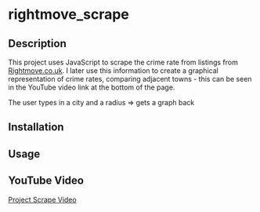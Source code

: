 # rightmove_scrape
## Description
This project uses JavaScript to scrape the crime rate from listings from [Rightmove.co.uk](https://www.rightmove.co.uk/). I later use this information to create a graphical representation of crime rates, comparing adjacent towns - this can be seen in the YouTube video link at the bottom of the page.

The user types in a city and a radius => gets a graph back

## Installation


## Usage


## YouTube Video
[Project Scrape Video]()